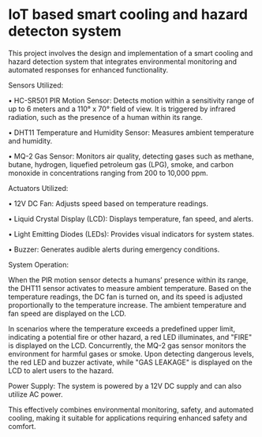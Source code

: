 # IoT based smart cooling and hazard detecton system
This project involves the design and implementation of a smart cooling and hazard detection system that integrates environmental monitoring and automated responses for enhanced functionality.

Sensors Utilized:

•	HC-SR501 PIR Motion Sensor: Detects motion within a sensitivity range of up to 6 meters and a 110° x 70° field of view. It is triggered by infrared radiation, such as the presence of a human within its range.

•	DHT11 Temperature and Humidity Sensor: Measures ambient temperature and humidity.

•	MQ-2 Gas Sensor: Monitors air quality, detecting gases such as methane, butane, hydrogen, liquefied petroleum gas (LPG), smoke, and carbon monoxide in concentrations ranging from 200 to 10,000 ppm.

Actuators Utilized:

•	12V DC Fan: Adjusts speed based on temperature readings.

•	Liquid Crystal Display (LCD): Displays temperature, fan speed, and alerts.

•	Light Emitting Diodes (LEDs): Provides visual indicators for system states.

•	Buzzer: Generates audible alerts during emergency conditions.

System Operation:

When the PIR motion sensor detects a humans’ presence within its range, the DHT11 sensor activates to measure ambient temperature. Based on the temperature readings, the DC fan is turned on, and its speed is adjusted proportionally to the temperature increase. The ambient temperature and fan speed are displayed on the LCD.

In scenarios where the temperature exceeds a predefined upper limit, indicating a potential fire or other hazard, a red LED illuminates, and "FIRE" is displayed on the LCD. Concurrently, the MQ-2 gas sensor monitors the environment for harmful gases or smoke. Upon detecting dangerous levels, the red LED and buzzer activate, while "GAS LEAKAGE" is displayed on the LCD to alert users to the hazard.

Power Supply: The system is powered by a 12V DC supply and can also utilize AC power.

This effectively combines environmental monitoring, safety, and automated cooling, making it suitable for applications requiring enhanced safety and comfort.
